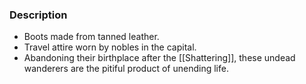 ### Description
- Boots made from tanned leather.
- Travel attire worn by nobles in the capital.
- Abandoning their birthplace after the [[Shattering]], these undead wanderers are the pitiful product of unending life.